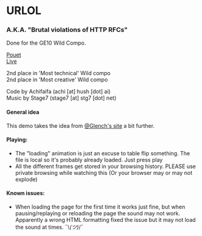 # URLOL
### A.K.A. "Brutal violations of HTTP RFCs"

Done for the GE10 Wild Compo.

[Pouet](http://www.pouet.net/prod.php?which=67248)  
[Live](http://achi.se/projects/software/demos/urlol)

2nd place in 'Most technical' Wild compo  
2nd place in 'Most creative' Wild compo

Code by Achifaifa (achi [at] hush [dot] ai)  
Music by Stage7 (stage7 [at] stg7 [dot] net)

#### General idea

This demo takes the idea from [@Glench's site](http://glench.com/hash/) a bit further.

#### Playing:

* The "loading" animation is just an excuse to table flip something. The file is local so it's probably already loaded. Just press play
* All the different frames get stored in your browsing history. PLEASE use private browsing while watching this (Or your browser may or may not explode)

#### Known issues:

* When loading the page for the first time it works just fine, but when pausing/replaying or reloading the page the sound may not work. Apparently a wrong HTML formatting fixed the issue but it may not load the sound at times. ¯\\_(ツ)_/¯
